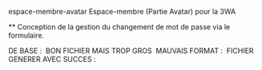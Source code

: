 espace-membre-avatar
Espace-membre (Partie Avatar) pour la 3WA

** Conception de la gestion du changement de mot de passe via le formulaire.

DE BASE : 
<img src="http://puu.sh/tKgIK/cb1a6e1aa0.png" alt="">
BON FICHIER MAIS TROP GROS 
<img src="http://puu.sh/tKgGy/ddc81b7646.png" alt="">
MAUVAIS FORMAT :
<img src="http://puu.sh/tKgK2/6fce8b636a.png" alt="">
FICHIER GENERER AVEC SUCCES :
<img src="http://puu.sh/tKgRP/e562a3d827.jpg" alt="">

